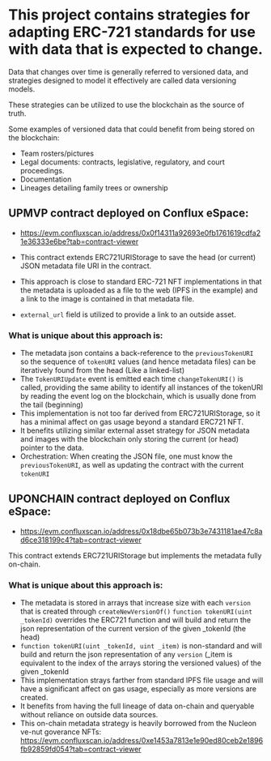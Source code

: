 # This project contains strategies for adapting ERC-721 standards for use with data that is expected to change.


Data that changes over time is generally referred to versioned data, and strategies designed to model it effectively are called data versioning models.


These strategies can be utilized to use the blockchain as the source of truth. 

Some examples of versioned data that could benefit from being stored on the blockchain:
- Team rosters/pictures
- Legal documents: contracts, legislative, regulatory, and court proceedings.
- Documentation
- Lineages detailing family trees or ownership 

## UPMVP contract deployed on Conflux eSpace:

- https://evm.confluxscan.io/address/0x0f14311a92693e0fb1761619cdfa21e36333e6be?tab=contract-viewer

- This contract extends ERC721URIStorage to save the head (or current) JSON metadata file URI in the contract.
- This approach is close to standard ERC-721 NFT implementations in that the metadata is uploaded as a file to the web (IPFS in the example) and a link to the image is contained in that metadata file.
- `external_url` field is utilized to provide a link to an outside asset.


### What is unique about this approach is:
- The metadata json contains a back-reference to the `previousTokenURI` so the sequence of `tokenURI` values (and hence metadata files) can be iteratively found from the head (Like a linked-list)
- The `TokenURIUpdate` event is emitted each time `changeTokenURI()` is called, providing the same ability to identify all instances of the tokenURI by reading the event log on the blockchain, which is usually done from the tail (beginning)
- This implementation is not too far derived from ERC721URIStorage, so it has a minimal affect on gas usage beyond a standard ERC721 NFT.
- It benefits utilizing similar external asset strategy for JSON metadata and images with the blockchain only storing the current (or head) pointer to the data.
- Orchestration: When creating the JSON file, one must know the `previousTokenURI`, as well as updating the contract with the current `tokenURI`


## UPONCHAIN contract deployed on Conflux eSpace:

- https://evm.confluxscan.io/address/0x18dbe65b073b3e7431181ae47c8ad6ce318199c4?tab=contract-viewer


This contract extends ERC721URIStorage but implements the metadata fully on-chain.


### What is unique about this approach is:
- The metadata is stored in arrays that increase size with each `version` that is created through `createNewVersionOf()`
`function tokenURI(uint _tokenId)` overrides the ERC721 function and will build and return the json representation of the current version of the given _tokenId (the head) 
- `function tokenURI(uint _tokenId, uint _item)` is non-standard and will build and return the json representation of any `version` (_item is equivalent to the index of the arrays storing the versioned values) of the given _tokenId
- This implementation strays farther from standard IPFS file usage and will have a significant affect on gas usage, especially as more versions are created.
- It benefits from having the full lineage of data on-chain and queryable without reliance on outside data sources.
- This on-chain metadata strategy is heavily borrowed from the Nucleon ve-nut goverance NFTs:
https://evm.confluxscan.io/address/0xe1453a7813e1e90ed80ceb2e1896fb92859fd054?tab=contract-viewer
